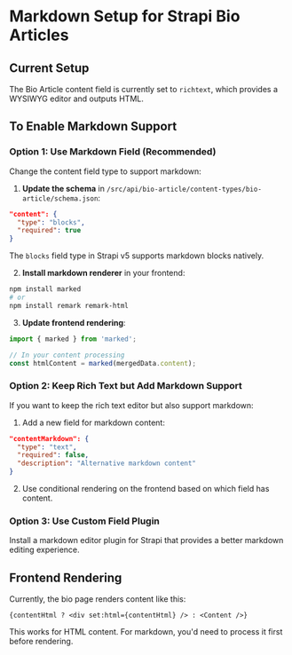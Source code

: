 # Markdown Setup for Strapi Bio Articles

## Current Setup
The Bio Article content field is currently set to `richtext`, which provides a WYSIWYG editor and outputs HTML.

## To Enable Markdown Support

### Option 1: Use Markdown Field (Recommended)
Change the content field type to support markdown:

1. **Update the schema** in `/src/api/bio-article/content-types/bio-article/schema.json`:
```json
"content": {
  "type": "blocks",
  "required": true
}
```

The `blocks` field type in Strapi v5 supports markdown blocks natively.

2. **Install markdown renderer** in your frontend:
```bash
npm install marked
# or
npm install remark remark-html
```

3. **Update frontend rendering**:
```typescript
import { marked } from 'marked';

// In your content processing
const htmlContent = marked(mergedData.content);
```

### Option 2: Keep Rich Text but Add Markdown Support
If you want to keep the rich text editor but also support markdown:

1. Add a new field for markdown content:
```json
"contentMarkdown": {
  "type": "text",
  "required": false,
  "description": "Alternative markdown content"
}
```

2. Use conditional rendering on the frontend based on which field has content.

### Option 3: Use Custom Field Plugin
Install a markdown editor plugin for Strapi that provides a better markdown editing experience.

## Frontend Rendering
Currently, the bio page renders content like this:
```astro
{contentHtml ? <div set:html={contentHtml} /> : <Content />}
```

This works for HTML content. For markdown, you'd need to process it first before rendering. 
